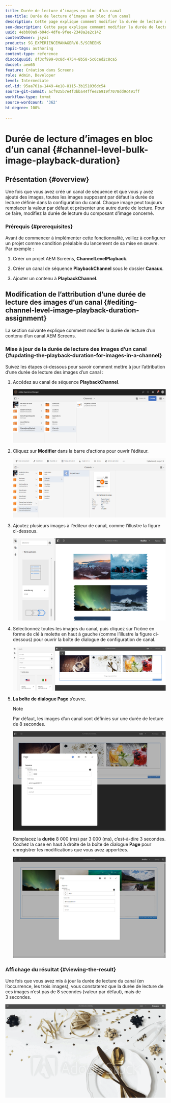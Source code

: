 ```yaml
---
title: Durée de lecture d’images en bloc d’un canal
seo-title: Durée de lecture d’images en bloc d’un canal
description: Cette page explique comment modifier la durée de lecture d’un composant d’image donné.
seo-description: Cette page explique comment modifier la durée de lecture d’un composant d’image donné.
uuid: 4ebb00a9-b04d-4dfe-9fee-2348a2e2c142
contentOwner: jsyal
products: SG_EXPERIENCEMANAGER/6.5/SCREENS
topic-tags: authoring
content-type: reference
discoiquuid: df3cf999-0c8d-4754-8b58-5c6ced2c8ca5
docset: aem65
feature: Création dans Screens
role: Admin, Developer
level: Intermediate
exl-id: 95aa761a-1449-4e18-8115-3b151036dc54
source-git-commit: acf925b7e4f3bba44ffee26919f7078dd9c491ff
workflow-type: tm+mt
source-wordcount: '362'
ht-degree: 100%

---
```


# Durée de lecture d’images en bloc d’un canal {#channel-level-bulk-image-playback-duration}

## Présentation {#overview}

Une fois que vous avez créé un canal de séquence et que vous y avez ajouté des images, toutes les images supposent par défaut la durée de lecture définie dans la configuration du canal. Chaque image peut toujours remplacer la valeur par défaut et présenter une autre durée de lecture. Pour ce faire, modifiez la durée de lecture du composant d’image concerné.

### Prérequis {#prerequisites}

Avant de commencer à implémenter cette fonctionnalité, veillez à configurer un projet comme condition préalable du lancement de sa mise en œuvre. Par exemple :

1. Créer un projet AEM Screens, **ChannelLevelPlayback**.

1. Créer un canal de séquence **PlaybackChannel** sous le dossier **Canaux**.

1. Ajouter un contenu à **PlaybackChannel**.

## Modification de l’attribution d’une durée de lecture des images d’un canal {#editing-channel-level-image-playback-duration-assignment}

La section suivante explique comment modifier la durée de lecture d’un contenu d’un canal AEM Screens.

### Mise à jour de la durée de lecture des images d’un canal {#updating-the-playback-duration-for-images-in-a-channel}

Suivez les étapes ci-dessous pour savoir comment mettre à jour l’attribution d’une durée de lecture des images d’un canal :

1. Accédez au canal de séquence **PlaybackChannel**.

   ![screen_shot_2019-06-24at62818pm](assets/screen_shot_2019-06-24at62818pm.png)

1. Cliquez sur **Modifier** dans la barre d’actions pour ouvrir l’éditeur.

   ![screen_shot_2019-06-24at70141pm](assets/screen_shot_2019-06-24at70141pm.png)

1. Ajoutez plusieurs images à l’éditeur de canal, comme l’illustre la figure ci-dessous.

   ![screen_shot_2019-06-24at90534pm](assets/screen_shot_2019-06-24at90534pm.png)

1. Sélectionnez toutes les images du canal, puis cliquez sur l’icône en forme de clé à molette en haut à gauche (comme l’illustre la figure ci-dessous) pour ouvrir la boîte de dialogue de configuration de canal.

   ![screen_shot_2019-06-25at95945am](assets/screen_shot_2019-06-25at95945am.png)

1. **La boîte de dialogue Page** s’ouvre.

   >[!NOTE]
   >Par défaut, les images d’un canal sont définies sur une durée de lecture de 8 secondes.

   ![screen_shot_2019-06-25at100343am](assets/screen_shot_2019-06-25at100343am.png)

   Remplacez la **durée** 8 000 (ms) par 3 000 (ms), c’est-à-dire 3 secondes. Cochez la case en haut à droite de la boîte de dialogue **Page** pour enregistrer les modifications que vous avez apportées.

   ![screen_shot_2019-06-25at101527am](assets/screen_shot_2019-06-25at101527am.png)

### Affichage du résultat {#viewing-the-result}

Une fois que vous avez mis à jour la durée de lecture du canal (en l’occurrence, les trois images), vous constaterez que la durée de lecture de ces images n’est pas de 8 secondes (valeur par défaut), mais de 3 secondes.

![channel_preview](assets/channel_preview.gif)
